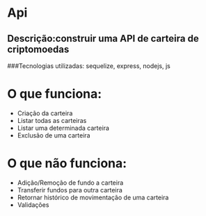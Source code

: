 # Api
## Descrição:construir uma API de carteira de criptomoedas

###Tecnologias utilizadas: sequelize, express, nodejs, js

# O que funciona:
- Criação da carteira
- Listar todas as carteiras
- Listar uma determinada carteira
- Exclusão de uma carteira

# O que não funciona:
- Adição/Remoção de fundo a carteira
- Transferir fundos para outra carteira
- Retornar histórico de movimentação de uma carteira
- Validações
